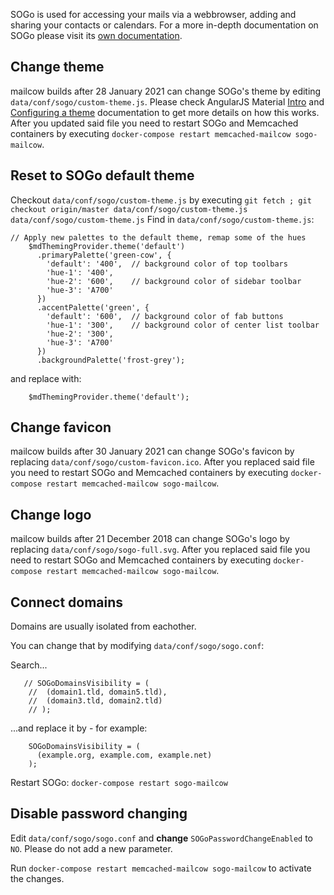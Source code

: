 
SOGo is used for accessing your mails via a webbrowser, adding and sharing your contacts or calendars. For a more in-depth documentation on SOGo please visit its [own documentation](http://wiki.sogo.nu/).

## Change theme
mailcow builds after 28 January 2021 can change SOGo's theme by editing `data/conf/sogo/custom-theme.js`.
Please check AngularJS Material [Intro](https://material.angularjs.org/latest/Theming/01_introduction) and [Configuring a theme](https://material.angularjs.org/latest/Theming/03_configuring_a_theme) documentation to get more details on how this works.
After you updated said file you need to restart SOGo and Memcached containers by executing `docker-compose restart memcached-mailcow sogo-mailcow`.

## Reset to SOGo default theme
Checkout `data/conf/sogo/custom-theme.js` by executing `git fetch ; git checkout origin/master data/conf/sogo/custom-theme.js data/conf/sogo/custom-theme.js`
Find in `data/conf/sogo/custom-theme.js`:
```
// Apply new palettes to the default theme, remap some of the hues
    $mdThemingProvider.theme('default')
      .primaryPalette('green-cow', {
        'default': '400',  // background color of top toolbars
        'hue-1': '400',
        'hue-2': '600',    // background color of sidebar toolbar
        'hue-3': 'A700'
      })
      .accentPalette('green', {
        'default': '600',  // background color of fab buttons
        'hue-1': '300',    // background color of center list toolbar
        'hue-2': '300',
        'hue-3': 'A700'
      })
      .backgroundPalette('frost-grey');
```
and replace with:
```
    $mdThemingProvider.theme('default');
```

## Change favicon
mailcow builds after 30 January 2021 can change SOGo's favicon by replacing `data/conf/sogo/custom-favicon.ico`.
After you replaced said file you need to restart SOGo and Memcached containers by executing `docker-compose restart memcached-mailcow sogo-mailcow`.

## Change logo
mailcow builds after 21 December 2018 can change SOGo's logo by replacing `data/conf/sogo/sogo-full.svg`.
After you replaced said file you need to restart SOGo and Memcached containers by executing `docker-compose restart memcached-mailcow sogo-mailcow`.

## Connect domains
Domains are usually isolated from eachother.

You can change that by modifying `data/conf/sogo/sogo.conf`:

Search...
```
   // SOGoDomainsVisibility = (
    //  (domain1.tld, domain5.tld),
    //  (domain3.tld, domain2.tld)
    // );
```
...and replace it by - for example:

```
    SOGoDomainsVisibility = (
      (example.org, example.com, example.net)
    );
```

Restart SOGo: `docker-compose restart sogo-mailcow`

## Disable password changing

Edit `data/conf/sogo/sogo.conf` and **change** `SOGoPasswordChangeEnabled` to `NO`. Please do not add a new parameter.

Run `docker-compose restart memcached-mailcow sogo-mailcow` to activate the changes.

